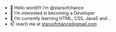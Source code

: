 - 👋 Hello world!!! I’m @starsofchance
- 👀 I’m interested in becoming a Developer
- 🌱 I’m currently learning HTML, CSS, JavaS and ..
- 📫 reach me at starsofchance@gmail.com
